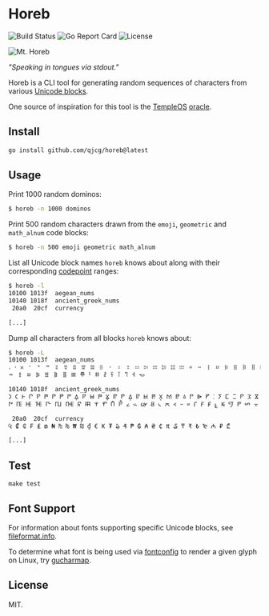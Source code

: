 # Horeb

![Build Status](https://img.shields.io/github/workflow/status/qjcg/horeb/Test%20and%20Lint/main)
![Go Report Card](https://goreportcard.com/badge/github.com/qjcg/horeb)
![License](https://img.shields.io/github/license/qjcg/horeb)

![Mt. Horeb][mt-horeb]

*"Speaking in tongues via stdout."*

Horeb is a CLI tool for generating random sequences of characters from various
[Unicode blocks](https://en.wikipedia.org/wiki/Unicode_block).

One source of inspiration for this tool is the [TempleOS](https://templeos.org)
[oracle].


## Install

```sh
go install github.com/qjcg/horeb@latest
```


## Usage

Print 1000 random dominos:

```sh
$ horeb -n 1000 dominos
```

Print 500 random characters drawn from the `emoji`, `geometric` and `math_alnum`
code blocks:

```sh
$ horeb -n 500 emoji geometric math_alnum
```

List all Unicode block names `horeb` knows about along with their corresponding
[codepoint](https://en.wikipedia.org/wiki/Code_point) ranges:

```sh
$ horeb -l
10100 1013f  aegean_nums
10140 1018f  ancient_greek_nums
 20a0  20cf  currency

[...]
```

Dump all characters from all blocks `horeb` knows about:

```sh
$ horeb -L
10100 1013f  aegean_nums
𐄀 𐄁 𐄂 𐄇 𐄈 𐄉 𐄊 𐄋 𐄌 𐄍 𐄎 𐄏 𐄐 𐄑 𐄒 𐄓 𐄔 𐄕 𐄖 𐄗 𐄘 𐄙 𐄚 𐄛 𐄜 𐄝 𐄞 𐄟 𐄠 𐄡 𐄢 𐄣 𐄤 𐄥 𐄦 𐄧 𐄨 𐄩 𐄪 𐄫
𐄬 𐄭 𐄮 𐄯 𐄰 𐄱 𐄲 𐄳 𐄷 𐄸 𐄹 𐄺 𐄻 𐄼 𐄽 𐄾 𐄿

10140 1018f  ancient_greek_nums
𐅀 𐅁 𐅂 𐅃 𐅄 𐅅 𐅆 𐅇 𐅈 𐅉 𐅊 𐅋 𐅌 𐅍 𐅎 𐅏 𐅐 𐅑 𐅒 𐅓 𐅔 𐅕 𐅖 𐅗 𐅘 𐅙 𐅚 𐅛 𐅜 𐅝 𐅞 𐅟 𐅠 𐅡 𐅢 𐅣 𐅤 𐅥 𐅦 𐅧
𐅨 𐅩 𐅪 𐅫 𐅬 𐅭 𐅮 𐅯 𐅰 𐅱 𐅲 𐅳 𐅴 𐅵 𐅶 𐅷 𐅸 𐅹 𐅺 𐅻 𐅼 𐅽 𐅾 𐅿 𐆀 𐆁 𐆂 𐆃 𐆄 𐆅 𐆆 𐆇 𐆈 𐆉 𐆊 𐆋 𐆌 𐆍 𐆎

 20a0  20cf  currency
₠ ₡ ₢ ₣ ₤ ₥ ₦ ₧ ₨ ₩ ₪ ₫ € ₭ ₮ ₯ ₰ ₱ ₲ ₳ ₴ ₵ ₶ ₷ ₸ ₹ ₺ ₻ ₼ ₽ ₾

[...]
```


## Test

```
make test
```


## Font Support

For information about fonts supporting specific Unicode blocks, see [fileformat.info].

To determine what font is being used via
[fontconfig](https://www.freedesktop.org/wiki/Software/fontconfig/) to render
a given glyph on Linux, try
[gucharmap](https://fedoraproject.org/wiki/Identifying_fonts).

[mt-horeb]: http://upload.wikimedia.org/wikipedia/commons/thumb/a/a4/Francis_Frith_%28English_-_Mount_Horeb%2C_Sinai_-_Google_Art_Project_%286787000%29.jpg/306px-Francis_Frith_%28English_-_Mount_Horeb%2C_Sinai_-_Google_Art_Project_%286787000%29.jpg "Mt. Horeb"
[oracle]: https://youtu.be/zCPSsuON8Gk?t=96
[fileformat.info]: http://www.fileformat.info/info/unicode/block/index.htm


## License

MIT.
